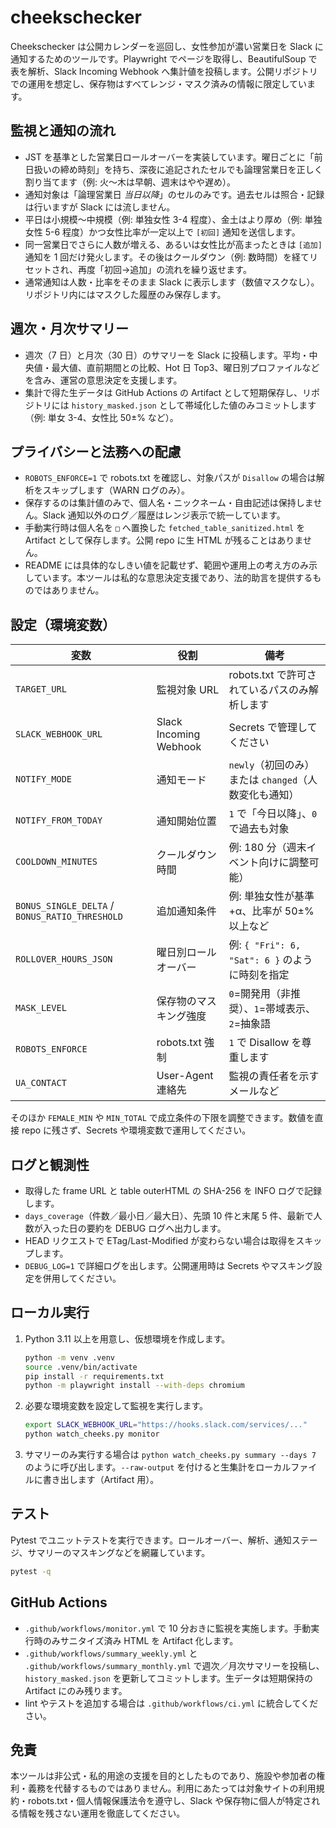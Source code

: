 # cheekschecker

Cheekschecker は公開カレンダーを巡回し、女性参加が濃い営業日を Slack に通知するためのツールです。Playwright でページを取得し、BeautifulSoup で表を解析、Slack Incoming Webhook へ集計値を投稿します。公開リポジトリでの運用を想定し、保存物はすべてレンジ・マスク済みの情報に限定しています。

## 監視と通知の流れ
- JST を基準とした営業日ロールオーバーを実装しています。曜日ごとに「前日扱いの締め時刻」を持ち、深夜に追記されたセルでも論理営業日を正しく割り当てます（例: 火〜木は早朝、週末はやや遅め）。
- 通知対象は「論理営業日 *当日以降*」のセルのみです。過去セルは照合・記録は行いますが Slack には流しません。
- 平日は小規模〜中規模（例: 単独女性 3-4 程度）、金土はより厚め（例: 単独女性 5-6 程度）かつ女性比率が一定以上で `[初回]` 通知を送信します。
- 同一営業日でさらに人数が増える、あるいは女性比が高まったときは `[追加]` 通知を 1 回だけ発火します。その後はクールダウン（例: 数時間）を経てリセットされ、再度「初回→追加」の流れを繰り返せます。
- 通常通知は人数・比率をそのまま Slack に表示します（数値マスクなし）。リポジトリ内にはマスクした履歴のみ保存します。

## 週次・月次サマリー
- 週次（7 日）と月次（30 日）のサマリーを Slack に投稿します。平均・中央値・最大値、直前期間との比較、Hot 日 Top3、曜日別プロファイルなどを含み、運営の意思決定を支援します。
- 集計で得た生データは GitHub Actions の Artifact として短期保存し、リポジトリには `history_masked.json` として帯域化した値のみコミットします（例: 単女 3-4、女性比 50±% など）。

## プライバシーと法務への配慮
- `ROBOTS_ENFORCE=1` で robots.txt を確認し、対象パスが `Disallow` の場合は解析をスキップします（WARN ログのみ）。
- 保存するのは集計値のみで、個人名・ニックネーム・自由記述は保持しません。Slack 通知以外のログ／履歴はレンジ表示で統一しています。
- 手動実行時は個人名を `□` へ置換した `fetched_table_sanitized.html` を Artifact として保存します。公開 repo に生 HTML が残ることはありません。
- README には具体的なしきい値を記載せず、範囲や運用上の考え方のみ示しています。本ツールは私的な意思決定支援であり、法的助言を提供するものではありません。

## 設定（環境変数）
| 変数 | 役割 | 備考 |
| --- | --- | --- |
| `TARGET_URL` | 監視対象 URL | robots.txt で許可されているパスのみ解析します |
| `SLACK_WEBHOOK_URL` | Slack Incoming Webhook | Secrets で管理してください |
| `NOTIFY_MODE` | 通知モード | `newly`（初回のみ）または `changed`（人数変化も通知） |
| `NOTIFY_FROM_TODAY` | 通知開始位置 | `1` で「今日以降」、`0` で過去も対象 |
| `COOLDOWN_MINUTES` | クールダウン時間 | 例: 180 分（週末イベント向けに調整可能） |
| `BONUS_SINGLE_DELTA` / `BONUS_RATIO_THRESHOLD` | 追加通知条件 | 例: 単独女性が基準+α、比率が 50±% 以上など |
| `ROLLOVER_HOURS_JSON` | 曜日別ロールオーバー | 例: `{ "Fri": 6, "Sat": 6 }` のように時刻を指定 |
| `MASK_LEVEL` | 保存物のマスキング強度 | `0`=開発用（非推奨）、`1`=帯域表示、`2`=抽象語 |
| `ROBOTS_ENFORCE` | robots.txt 強制 | `1` で Disallow を尊重します |
| `UA_CONTACT` | User-Agent 連絡先 | 監視の責任者を示すメールなど |

そのほか `FEMALE_MIN` や `MIN_TOTAL` で成立条件の下限を調整できます。数値を直接 repo に残さず、Secrets や環境変数で運用してください。

## ログと観測性
- 取得した frame URL と table outerHTML の SHA-256 を INFO ログで記録します。
- `days_coverage`（件数／最小日／最大日）、先頭 10 件と末尾 5 件、最新で人数が入った日の要約を DEBUG ログへ出力します。
- HEAD リクエストで ETag/Last-Modified が変わらない場合は取得をスキップします。
- `DEBUG_LOG=1` で詳細ログを出します。公開運用時は Secrets やマスキング設定を併用してください。

## ローカル実行
1. Python 3.11 以上を用意し、仮想環境を作成します。
   ```bash
   python -m venv .venv
   source .venv/bin/activate
   pip install -r requirements.txt
   python -m playwright install --with-deps chromium
   ```
2. 必要な環境変数を設定して監視を実行します。
   ```bash
   export SLACK_WEBHOOK_URL="https://hooks.slack.com/services/..."
   python watch_cheeks.py monitor
   ```
3. サマリーのみ実行する場合は `python watch_cheeks.py summary --days 7` のように呼び出します。`--raw-output` を付けると生集計をローカルファイルに書き出します（Artifact 用）。

## テスト
Pytest でユニットテストを実行できます。ロールオーバー、解析、通知ステージ、サマリーのマスキングなどを網羅しています。
```bash
pytest -q
```

## GitHub Actions
- `.github/workflows/monitor.yml` で 10 分おきに監視を実施します。手動実行時のみサニタイズ済み HTML を Artifact 化します。
- `.github/workflows/summary_weekly.yml` と `.github/workflows/summary_monthly.yml` で週次／月次サマリーを投稿し、`history_masked.json` を更新してコミットします。生データは短期保持の Artifact にのみ残ります。
- lint やテストを追加する場合は `.github/workflows/ci.yml` に統合してください。

## 免責
本ツールは非公式・私的用途の支援を目的としたものであり、施設や参加者の権利・義務を代替するものではありません。利用にあたっては対象サイトの利用規約・robots.txt・個人情報保護法令を遵守し、Slack や保存物に個人が特定される情報を残さない運用を徹底してください。

